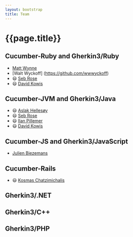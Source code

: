 ```yaml
---
layout: bootstrap
title: Team
---
```

# {{page.title}}

## Cucumber-Ruby and Gherkin3/Ruby
* [Matt Wynne](https://github.com/mattwynne)
* [Walt Wyckoff] (https://github.com/wwwyckoff)
* 😃 [Seb Rose](https://github.com/sebrose) 
* 😃 [David Kowis](https://github.com/dkowis)

## Cucumber-JVM and Gherkin3/Java
* 😃 [Aslak Hellesøy](https://github.com/aslakhellesoy)
* 😃 [Seb Rose](https://github.com/sebrose)
* 😃 [Ilan Pillemer](https://github.com/ilanpillemer)
* 😃 [David Kowis](https://github.com/dkowis)

## Cucumber-JS and Gherkin3/JavaScript
* [Julien Biezemans](https://github.com/jbpros)

## Cucumber-Rails
* 😃 [Kosmas Chatzimichalis](https://github.com/Kosmas)

## Gherkin3/.NET

## Gherkin3/C++

## Gherkin3/PHP
